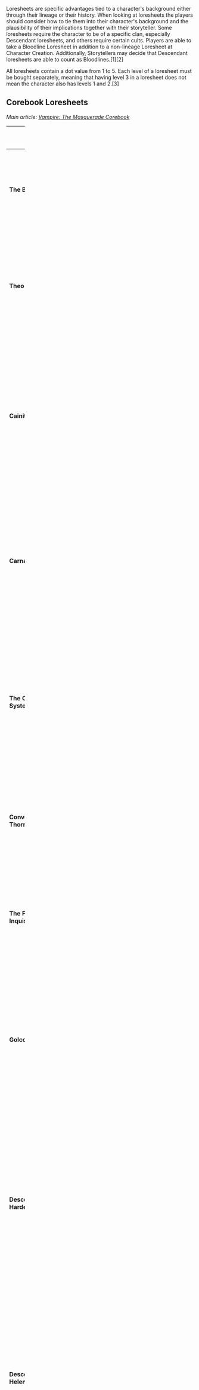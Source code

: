 <section begin=summary/>

Loresheets are specific advantages tied to a character's background
either through their lineage or their history. When looking at
loresheets the players should consider how to tie them into their
character's background and the plausibility of their implications
together with their storyteller. Some loresheets require the character
to be of a specific clan, especially Descendant loresheets, and others
require certain cults. Players are able to take a Bloodline Loresheet in
addition to a non-lineage Loresheet at Character Creation. Additionally,
Storytellers may decide that Descendant loresheets are able to count as
Bloodlines.[1][2]

<section end=summary/>

All loresheets contain a dot value from 1 to 5. Each level of a
loresheet must be bought separately, meaning that having level 3 in a
loresheet does not mean the character also has levels 1 and 2.[3]

## Corebook Loresheets

  
*Main article:
<a href="Vampire:_The_Masquerade_Corebook" class="wikilink"
title="Vampire: The Masquerade Corebook">Vampire: The Masquerade
Corebook</a>*

<table style="width:10%;">
<colgroup>
<col style="width: 2%" />
<col style="width: 2%" />
<col style="width: 4%" />
<col style="width: 2%" />
</colgroup>
<thead>
<tr>
<th width="20%"><p>Name</p></th>
<th width="20%"><p>Restrictions</p></th>
<th class="unsortable" width="40%"><p>Description</p></th>
<th class="unsortable" width="20%"><p>Source</p></th>
</tr>
</thead>
<tbody>
<tr>
<td><p><strong>The Bahari</strong></p></td>
<td><p>N/A</p></td>
<td><p>Connected to the cult of the <a href="Bahari" class="wikilink"
title="Bahari">Bahari</a>. Different levels grant bonuses based on their
beliefs and ideology when embracing it.</p></td>
<td><ul>
<li>Page 382</li>
</ul></td>
</tr>
<tr>
<td><p><strong>Theo Bell</strong></p></td>
<td><p>N/A</p></td>
<td><p>Connected to the <a href="Anarch" class="wikilink"
title="Anarchs">Anarchs</a> and <a href="Brujah#Notable_characters"
class="wikilink" title="Theo Bell">Theo Bell</a>. Different levels grant
bonuses related to commanding a group, gaining information on Anarch
defectors, or contacting Theo himself.</p></td>
<td><ul>
<li></li>
<li>Page 383</li>
</ul></td>
</tr>
<tr>
<td><p><strong>Cainite Heresy</strong></p></td>
<td><p>N/A</p></td>
<td><p>Connected to the <a href="Church_of_Caine" class="wikilink"
title="Church of Caine">Church of Caine</a>. Different levels grant
bonuses related to finding other Church of Caine, representing the
character's role within the city's diaconate, sensing True Faith,
inducing the Red Pentecost, or the possession of a rare
testimony.</p></td>
<td><ul>
<li>Page 384</li>
</ul></td>
</tr>
<tr>
<td><p><strong>Carna</strong></p></td>
<td><p>N/A</p></td>
<td><p>Connected to the <a href="Tremere#Houses" class="wikilink"
title="House of Carna">House of Carna</a> and Carna herself. Different
levels grant bonuses related to other members of the House,
strengthening pools against Blood Bonds, aids in Rituals, creating a
Blood Bond, or owning a copy of a rare book.</p></td>
<td><ul>
<li>Page 385</li>
</ul></td>
</tr>
<tr>
<td><p><strong>The Circulatory System</strong></p></td>
<td><p>N/A</p></td>
<td><p>Connected to the <a href="Circulatory_System" class="wikilink"
title="Circulatory System">Circulatory System</a> and their mortal
trafficking. Different levels grant vessels to feed from, it aids in
learning alchemy, securing safe travel for kindred, or learning the
resonance properties of blood.</p></td>
<td><ul>
<li>Page 386</li>
</ul></td>
</tr>
<tr>
<td><p><strong>Convention of Thorns</strong></p></td>
<td><p>N/A</p></td>
<td><p>Connected to the <a href="Anarch#Convention_of_Thorns"
class="wikilink" title="Convention of Thorn">Convention of Thorn</a>.
Different levels grant the character information surrounding the events
which they can use for their gains.</p></td>
<td><ul>
<li>Page 387</li>
</ul></td>
</tr>
<tr>
<td><p><strong>The First Inquisition</strong></p></td>
<td><p>N/A</p></td>
<td><p>Connected to the Inquisition and its history. Different levels
grant knowledge about the original hunters and in turn about the <a
href="Second_Inquisition" class="wikilink"
title="Second Inquisition">Second Inquisition</a>.</p></td>
<td><ul>
<li>Page 388</li>
</ul></td>
</tr>
<tr>
<td><p><strong>Golconda</strong></p></td>
<td><p>N/A</p></td>
<td><p>Connected to the Golconda and its enlightenment. Different levels
grant knowledge of it, copies of its information to learn it, the
ability to utilize some of the beliefs from <a
href="Salubri#Notable_characters" class="wikilink"
title="Saulot">Saulot</a> to stave off hunger, or the ability to walk in
the sunlight without harm.</p></td>
<td><ul>
<li>Page 389</li>
</ul></td>
</tr>
<tr>
<td><p><strong>Descendant of Hardestadt</strong></p></td>
<td data-sort-value="7"><p><a href="Ventrue" class="wikilink"
title="Ventrue">Ventrue</a> only</p></td>
<td><p>Connected to the <a href="Ventrue#Notable_characters"
class="wikilink" title="Hardestadt">Hardestadt</a> and his descendants.
Different levels grant the ability to speak over any noise, strengthen
the pools when sending others into danger, grant status due to lineage,
contact one of the Camarilla's founders, or take on the name of
Hardestadt and be his successor.</p></td>
<td><ul>
<li>Page 390</li>
</ul></td>
</tr>
<tr>
<td><p><strong>Descendant of Helena</strong></p></td>
<td data-sort-value="5"><p><a href="Toreador" class="wikilink"
title="Toreador">Toreador</a> only</p></td>
<td><p>Connected to <a href="Toreador#Notable_characters"
class="wikilink" title="Helena">Helena</a> and her descendants.
Different levels grant the ability to alter the character's status by
uttering her name, decrease the experience cost of specific talents, aid
pools when making rolls to avoid blame, or open a Succubus Club in the
character's domain.</p></td>
<td><ul>
<li>Page 391</li>
</ul></td>
</tr>
<tr>
<td><p><strong>Sect War Veteran</strong></p></td>
<td><p>N/A</p></td>
<td><p>Connected to the war between the <a href="Camarilla"
class="wikilink" title="Camarilla">Camarilla</a> and the <a
href="Sabbat" class="wikilink" title="Sabbat">Sabbat</a>. Different
levels grant the ability to gain information about the wars in the
character's domain, gain status for the character's bravery during the
war, claim trophy kills, aid in setting up ambushes or attacks, or know
how to ignite sect wars.</p></td>
<td><ul>
<li>Page 392</li>
</ul></td>
</tr>
<tr>
<td><p><strong>The Trinity</strong></p></td>
<td><p>N/A</p></td>
<td><p>Connected to the Golden Age of <a href="Constantinople"
class="wikilink" title="Constantinople">Constantinople</a> and the
vampire utopia it once was. Different levels grant the knowledge of
Constantinople's past, calming a violent court, inspiring others,
allowing the character to find and contact Dracon, or rebuilding the
Trinity with two others.</p></td>
<td><ul>
<li>Page 393</li>
</ul></td>
</tr>
<tr>
<td><p><strong>Jeanette/Therese Voerman</strong></p></td>
<td><p>N/A</p></td>
<td><p>Connected to the <a href="Malkavian#Notable_characters"
class="wikilink" title="Voerman Sisters">Voerman Sisters</a>. Different
levels grant the character varying levels of connections with the
sisters up to ownership of an Asylum club within the character's
domain.</p></td>
<td><ul>
<li>Page 394</li>
</ul></td>
</tr>
<tr>
<td><p><strong>The Week of Nightmares</strong></p></td>
<td><p>N/A</p></td>
<td><p>Connected to the Week of Nightmares. Different levels grant the
character varying levels of knowledge about the event that spanned
across years, giving contact to the surviving Ravnos, granting status as
a survivor, owning the Red Star or a vial of blood from the Ravnos
Antediluvian.</p></td>
<td><ul>
<li>Page 395</li>
</ul></td>
</tr>
<tr>
<td><p><strong>Rudi</strong></p></td>
<td><p>N/A</p></td>
<td><p>Connected to <a href="Gangrel#Notable_characters"
class="wikilink" title="Rudi">Rudi</a>. Different levels grant the
character varying abilities when working against oppressive powers to
organize groups towards a specific goal.</p></td>
<td><ul>
<li>Page 396</li>
</ul></td>
</tr>
<tr>
<td><p><strong>Descendant of Tyler</strong></p></td>
<td data-sort-value="1"><p><a href="Brujah" class="wikilink"
title="Brujah">Brujah</a> only</p></td>
<td><p>Connected to <a href="Brujah#Notable_characters" class="wikilink"
title="Tyler">Tyler</a>. Different levels grant the character varying
abilities to channel the ambition of Tyler in their blood when
persuading others, the skill to redirect a frenzy into a compulsion,
having contact with the Furores, or the back-history of taking down a
sect figurehead.</p></td>
<td><ul>
<li>Page 397 or <a href="Vampire:_The_Masquerade_Anarch"
class="wikilink" title="Anarch">Anarch</a>, page 195</li>
</ul></td>
</tr>
<tr>
<td><p><strong>Descendant of Zelios</strong></p></td>
<td data-sort-value="4"><p><a href="Nosferatu" class="wikilink"
title="Nosferatu">Nosferatu</a> only</p></td>
<td><p>Connected to <a href="Nosferatu#Notable_characters"
class="wikilink" title="Zelios">Zelios</a>. Different levels grant the
character varying abilities to secure their havens, demolish buildings,
construct a labyrinth, or discover ley lines.</p></td>
<td><ul>
<li>Page 398</li>
</ul></td>
</tr>
<tr>
<td><p><strong>Descendant of Vasantasena</strong></p></td>
<td data-sort-value="3"><p><a href="Malkavian" class="wikilink"
title="Malkavian">Malkavian</a> only</p></td>
<td><p>Connected to <a href="Malkavian#Notable_characters"
class="wikilink" title="Vasantasena">Vasantasena</a>. Different levels
grant the character the ability to survive through dangerous or chaotic
situations, recognize bonds, destroy bonds or help deprogram another
vampire.</p></td>
<td><ul>
<li>Page 399</li>
</ul></td>
</tr>
<tr>
<td><p><strong>High Clan</strong></p></td>
<td data-sort-value="8"><p>Must be a member of the High Clans. <a
href="Lasombra" class="wikilink" title="Lasombra">Lasombra</a>, <a
href="Toreador" class="wikilink" title="Toreador">Toreador</a>, <a
href="Tzimisce" class="wikilink" title="Tzimisce">Tzimisce</a>, and <a
href="Ventrue" class="wikilink" title="Ventrue">Ventrue</a> are
historically high. <a href="Brujah" class="wikilink"
title="Brujah">Brujah</a> and some <a href="Hecata" class="wikilink"
title="Hecata">Hecata</a> are also considered high. Occasionally <a
href="Banu_Haqim" class="wikilink" title="Banu Haqim">Banu Haqim</a>, <a
href="The_Ministry" class="wikilink" title="The Ministry">The
Ministry</a>, and very rarely <a href="Tremere" class="wikilink"
title="Tremere">Tremere</a> are also high depending on the
Domain.</p></td>
<td><p>Connected to the clans regarded as high in the hierarchy.
Different levels grant the character the ability to command others, gain
an advantage over both Low and High Clan Kindred, or ignore the burden
of the clan bane.</p></td>
<td><ul>
<li>Page 400</li>
</ul></td>
</tr>
<tr>
<td><p><strong>Low Clan</strong></p></td>
<td data-sort-value="9"><p>Must be a member of the Low Clans which is
defined by their geographical region. <a href="Gangrel" class="wikilink"
title="Gangrel">Gangrel</a>, <a href="Malkavian" class="wikilink"
title="Malkavian">Malkavian</a>, and <a href="Nosferatu"
class="wikilink" title="Nosferatu">Nosferatu</a> are almost always low.
Occasionally <a href="Brujah" class="wikilink" title="Brujah">Brujah</a>
and <a href="Tremere" class="wikilink" title="Tremere">Tremere</a> are
also low depending on the Domain.</p></td>
<td><p>Connected to the clans regarded as low in the hierarchy.
Different levels grant the character the ability to shrug off
provocations, use their bane to their advantage, work with other Low
Clans, learn another Low Clan's Discipline, or bring down a High Clan
Kindred in a coup.</p></td>
<td><ul>
<li>Page 401</li>
</ul></td>
</tr>
<tr>
<td><p><strong>Ambrus Maropis</strong></p></td>
<td><p>N/A</p></td>
<td><p>Connected to <a href="Nosferatu#Notable_characters"
class="wikilink" title="Ambrus Maropis">Ambrus Maropis</a>. Different
levels grant the character information regarding security, a connection
directly to Ambrus, gain additional dice to related tests, or
well-protected fake identities.</p></td>
<td><ul>
<li>Page 402</li>
</ul></td>
</tr>
<tr>
<td><p><strong>Carmelita Neillson</strong></p></td>
<td><p>N/A</p></td>
<td><p>Connected to <a href="Toreador#Notable_characters"
class="wikilink" title="Carmelita Neillson">Carmelita Neillson</a>.
Different levels grant the character varying abilities of storytelling,
meditating on an object for benefits, the allowance to run one of her
libraries, secrets from her interviews, or the privilege to guard one of
the character's ancestors.</p></td>
<td><ul>
<li>Page 403</li>
</ul></td>
</tr>
<tr>
<td><p><strong>Fiorenza Savona</strong></p></td>
<td><p>N/A</p></td>
<td><p>Connected to <a href="Ventrue#Notable_characters"
class="wikilink" title="Fiorenza Savona">Fiorenza Savona</a>. Different
levels grant the character varying levels of relationship with Fiorenza
and gain benefits from her, be it a ghoul or other benefits.</p></td>
<td><ul>
<li>Page 404</li>
</ul></td>
</tr>
<tr>
<td><p><strong>Descendant of Karl Schrekt</strong></p></td>
<td data-sort-value="6"><p><a href="Tremere" class="wikilink"
title="Tremere">Tremere</a> only</p></td>
<td><p>Connected to <a href="Tremere#Notable_characters"
class="wikilink" title="Karl Schrekt">Karl Schrekt</a>. Different levels
grant the character information regarding House Tremere, bonuses for
working towards Schrekt's goals, reduce the effort needed for a ritual,
find aid in an unlikely ally, or gain information on those same
allies.</p></td>
<td><ul>
<li>Page 405</li>
</ul></td>
</tr>
<tr>
<td><p><strong>Descendant of Xaviar</strong></p></td>
<td data-sort-value="2"><p><a href="Gangrel" class="wikilink"
title="Gangrel">Gangrel</a> only</p></td>
<td><p>Connected to <a href="Gangrel#Notable_characters"
class="wikilink" title="Xaviar">Xaviar</a>. Different levels grant the
character respect from other Gangrel, detect other vampires in the
ground, gain benefits with the Camarilla, turn into a man-sized bat, or
have experience with the Antediluvian.</p></td>
<td><ul>
<li>Page 406 or <a href="Vampire:_The_Masquerade_Anarch"
class="wikilink" title="Anarch">Anarch</a>, page 194</li>
</ul></td>
</tr>
</tbody>
</table>

## Anarch Loresheets

  
*Main article: <a href="Vampire:_The_Masquerade_Anarch" class="wikilink"
title="Vampire: The Masquerade Anarch">Vampire: The Masquerade
Anarch</a>*

<table style="width:10%;">
<colgroup>
<col style="width: 2%" />
<col style="width: 2%" />
<col style="width: 4%" />
<col style="width: 2%" />
</colgroup>
<thead>
<tr>
<th width="20%"><p>Name</p></th>
<th width="20%"><p>Restrictions</p></th>
<th class="unsortable" width="40%"><p>Description</p></th>
<th class="unsortable" width="20%"><p>Source</p></th>
</tr>
</thead>
<tbody>
<tr>
<td><p><strong>Salvador Garcia</strong></p></td>
<td><p>N/A</p></td>
<td><p>Connected to <a href="Salvador_Garcia" class="wikilink"
title="Salvador Garcia">Salvador Garcia</a>. Different levels grant the
character bonuses when using <a href="Anarch" class="wikilink"
title="Anarch">Anarch</a> principles, gain a Mawla to aid them, turn
information gathering against them difficult, become known across Anarch
territories, or have the skill to rile up the local Anarchs.</p></td>
<td><ul>
<li>Page 190</li>
</ul></td>
</tr>
<tr>
<td><p><strong>Agata Starek</strong></p></td>
<td><p>N/A</p></td>
<td><p>Connected to Agata Starek. Different levels grant the character
bonuses when threatening someone of greater means than themselves,
exposing the weakness of enemies, being given hard-to-obtain blood,
turning an enemy's minion to the character's side, or suffering less
loss from <a href="Diablerie" class="wikilink"
title="Diablerie">Diablerie</a>.</p></td>
<td><ul>
<li>Page 191</li>
</ul></td>
</tr>
<tr>
<td><p><strong>Hesha Ruhadze</strong></p></td>
<td data-sort-value="3"><p>(••••) and (•••••) are <a href="The_Ministry"
class="wikilink" title="Ministry">Ministry</a> characters only.</p></td>
<td><p>Connected to <a href="The_Ministry#Notable_characters"
class="wikilink" title="Hesha Ruhadze">Hesha Ruhadze</a>. Different
levels grant the character ownership of one of Hesha's treatises,
knowledge about what Hesha is seeking or ownership of it already, the
rare privilege of membership to one of the Ministry's museums, having
been taught by Hesha himself, or hearing the voice of Sutekh for
guidance and aid.</p></td>
<td><ul>
<li>Page 192</li>
</ul></td>
</tr>
<tr>
<td><p><strong>The Church of Set</strong></p></td>
<td data-sort-value="4"><p><a href="Church_of_Set" class="wikilink"
title="Church of Set">Church of Set</a> members</p></td>
<td><p>Connected to the <a href="Church_of_Set" class="wikilink"
title="Church of Set">Church of Set</a>. Different levels grant the
character a congregation of mortals to feed from, bonuses to tell when
someone is lying, bonuses against other clans <a href="Dominate"
class="wikilink" title="Dominate">Dominate</a> or <a href="Presence"
class="wikilink" title="Presence">Presence</a> attempts, help others
indulge in corruption to only come out clean, or ownership of Set's
skeleton, sarcophagus or burial robes.</p></td>
<td><ul>
<li>Page 193</li>
</ul></td>
</tr>
<tr>
<td><p><strong>Descendant of Xaviar</strong></p></td>
<td data-sort-value="2"><p><a href="Gangrel" class="wikilink"
title="Gangrel">Gangrel</a> only</p></td>
<td><p>Connected to <a href="Gangrel#Notable_characters"
class="wikilink" title="Xaviar">Xaviar</a>. Different levels grant the
character respect from other Gangrel, detect other vampires in the
ground, gain benefits with the Camarilla, turn into a man-sized bat, or
have experience with the Antediluvian.</p></td>
<td><ul>
<li>Page 194 or <a href="Vampire:_The_Masquerade_Corebook"
class="wikilink" title="Corebook">Corebook</a>, page 406</li>
</ul></td>
</tr>
<tr>
<td><p><strong>Descendant of Tyler</strong></p></td>
<td data-sort-value="1"><p><a href="Brujah" class="wikilink"
title="Brujah">Brujah</a> only</p></td>
<td><p>Connected to <a href="Brujah#Notable_characters" class="wikilink"
title="Tyler">Tyler</a>. Different levels grant the character varying
abilities to channel the ambition of Tyler in their blood when
persuading others, the skill to redirect a frenzy into a compulsion,
having contact with the Furores, or the back-history of taking down a
sect figurehead.</p></td>
<td><ul>
<li>Page 195 or <a href="Vampire:_The_Masquerade_Corebook"
class="wikilink" title="Corebook">Corebook</a>, page 397</li>
</ul></td>
</tr>
<tr>
<td><p><strong>Ruins of Carthage</strong></p></td>
<td><p>N/A</p></td>
<td><p>Connected to <a href="Carthage" class="wikilink"
title="Carthage">Carthage</a>. Different levels grant the character
knowledge of what happened to Carthage, Carthaginian ancestry to boast
about, forming a link to them for bonuses in combat, control over the
Beast, bonuses over servants, or breach the <a href="Masquerade"
class="wikilink" title="Masquerade">Masquerade</a> and get away with
it.</p></td>
<td><ul>
<li>Page 196</li>
</ul></td>
</tr>
<tr>
<td><p><strong>Blood Plagued</strong></p></td>
<td><p>N/A</p></td>
<td><p>Connected to the Blood plague, which unlike the majority of
diseases does affect other vampires. Different levels grant the
character the ability to detect the Blood plague, understand how to
track down active victims, locate infected bodies in the ground in
torpor, create a cure for this illness, or carry the Blood plague
themselves to infect or aid others as they see fit.</p></td>
<td><ul>
<li>Page 197</li>
</ul></td>
</tr>
<tr>
<td><p><strong>Anarch Revolt</strong></p></td>
<td><p>N/A</p></td>
<td><p>Connected to the Anarch Revolts and other related events such as
the fall of tyrannical Princes and the rise of new Barons. Different
levels grant the character ancestral ties to one of the sides during
these uprisings or gain bonuses or merits in regards to other Anarchs or
the Anarch cause.</p></td>
<td><ul>
<li>Page 198</li>
</ul></td>
</tr>
</tbody>
</table>

## Camarilla Loresheets

  
*Main article:
<a href="Vampire:_The_Masquerade_Camarilla" class="wikilink"
title="Vampire: The Masquerade Camarilla">Vampire: The Masquerade
Camarilla</a>*

<table style="width:10%;">
<colgroup>
<col style="width: 2%" />
<col style="width: 2%" />
<col style="width: 4%" />
<col style="width: 2%" />
</colgroup>
<thead>
<tr>
<th width="20%"><p>Name</p></th>
<th width="20%"><p>Restrictions</p></th>
<th class="unsortable" width="40%"><p>Description</p></th>
<th class="unsortable" width="20%"><p>Source</p></th>
</tr>
</thead>
<tbody>
<tr>
<td><p><strong>Carmelita Neillson</strong></p></td>
<td><p>N/A</p></td>
<td><p>Connected to <a href="Toreador#Notable_characters"
class="wikilink" title="Carmelita Neillson">Carmelita Neillson</a>.
Different levels grant the character varying abilities of storytelling,
meditating on an object for benefits, the allowance to run one of her
libraries, secrets from her interviews, or the privilege to guard one of
the character's ancestors.</p></td>
<td><ul>
<li>Page 184 or <a href="Vampire:_The_Masquerade_Corebook"
class="wikilink" title="Corebook">Corebook</a>, page 403</li>
</ul></td>
</tr>
<tr>
<td><p><strong>Fatima Al-Faqadi</strong></p></td>
<td><p>N/A</p></td>
<td><p>Connected to <a href="Banu_Haqim#Notable_characters"
class="wikilink" title="Fatima al-Faqadi">Fatima al-Faqadi</a>.
Different levels grant the character access to a weapons locker,
connection to the Extended Web, survive a hit by Fatima, the ability to
execute a kindred without retaliation from the Camarilla, or a
relationship with Fatima in such she'll eliminate an enemy for the
character.</p></td>
<td><ul>
<li>Page 185</li>
</ul></td>
</tr>
<tr>
<td><p><strong>Fiorenza Savona</strong></p></td>
<td><p>N/A</p></td>
<td><p>Connected to <a href="Ventrue#Notable_characters"
class="wikilink" title="Fiorenza Savona">Fiorenza Savona</a>. Different
levels grant the character varying levels of relationship with Fiorenza
and gain benefits from her, be it a ghoul or other benefits.</p></td>
<td><ul>
<li>Page 186 or <a href="Vampire:_The_Masquerade_Corebook"
class="wikilink" title="Corebook">Corebook</a>, page 404</li>
</ul></td>
</tr>
<tr>
<td><p><strong>Pure Ventrue Lineage</strong></p></td>
<td data-sort-value="1"><p><a href="Ventrue" class="wikilink"
title="Ventrue">Ventrue</a> only</p></td>
<td><p>Connected to the lineage of the Ventrue and the importance they
find in their history. Different levels grant the character different
lineages, either as a nobility or Prince or clear to Methusulah's as
well as later levels giving the option to select between three different
lines.</p></td>
<td><ul>
<li>Page 187</li>
</ul></td>
</tr>
<tr>
<td><p><strong>The Cult of Mithras</strong></p></td>
<td><p>N/A</p></td>
<td><p>Connected to the cult of <a href="Mithraic_Mysteries"
class="wikilink" title="Mithras">Mithras</a>. Different levels grant the
character varying levels of relationship and knowledge of the cult and
its functions with bonuses related.</p></td>
<td><ul>
<li>Page 188</li>
</ul></td>
</tr>
<tr>
<td><p><strong>The Pyramid</strong></p></td>
<td><p><a href="Tremere" class="wikilink" title="Tremere">Tremere</a>
only</p></td>
<td><p>Connected to the <a href="Tremere" class="wikilink"
title="Tremere">Tremere</a>'s Pyramid and its inner workings. Different
levels grant the character varying levels of relationships and ranks as
they progress through the rebuild of a chantry in this loresheet and
garner them bonuses.</p></td>
<td><ul>
<li>Page 189</li>
</ul></td>
</tr>
<tr>
<td><p><strong>Victoria Ash</strong></p></td>
<td><p>N/A</p></td>
<td><p>Connected to <a href="Victoria_Ash" class="wikilink"
title="Victoria Ash">Victoria Ash</a>. Different levels grant the
character varying levels of relationship with Victoria, being a guest at
the wedding, learning her abilities to read people, easing the
transportation between two domains, or being protected by Victoria
herself.</p></td>
<td><ul>
<li>Page 190</li>
</ul></td>
</tr>
</tbody>
</table>

## Chicago by Night Loresheets

  
*Main article:
<a href="Vampire:_The_Masquerade_Chicago_by_Night" class="wikilink"
title="Vampire: The Masquerade Chicago by Night">Vampire: The Masquerade
Chicago by Night</a>*

<table style="width:10%;">
<colgroup>
<col style="width: 2%" />
<col style="width: 2%" />
<col style="width: 4%" />
<col style="width: 2%" />
</colgroup>
<thead>
<tr>
<th width="20%"><p>Name</p></th>
<th width="20%"><p>Restrictions</p></th>
<th class="unsortable" width="40%"><p>Description</p></th>
<th class="unsortable" width="20%"><p>Source</p></th>
</tr>
</thead>
<tbody>
<tr>
<td><p><strong>Annabelle</strong></p></td>
<td><p>N/A</p></td>
<td><p>Connected to <a href="Toreador#Notable_characters"
class="wikilink" title="Annabelle">Annabelle</a>. Different levels grant
the character varying levels of relationship with Annabelle with her
ability to pull strings for specific requests or aid them in other
ways.</p></td>
<td><ul>
<li>Page 262</li>
</ul></td>
</tr>
<tr>
<td><p><strong>Ballard Industries</strong></p></td>
<td><p>N/A</p></td>
<td><p>Connected to Ballard Industries which is one of the pillars of
Chicago's economy. Different levels grant the character membership and
access to the share of wealth, connections to Ballard's name and fake
names, influence with the police, claim debt over another, or their own
company.</p></td>
<td><ul>
<li>Page 263</li>
</ul></td>
</tr>
<tr>
<td><p><strong>Blacksite 24</strong></p></td>
<td><p>N/A</p></td>
<td><p>Connected to Blacksite 24, military and medical installation
currently controlled by <a href="Second_Inquisition" class="wikilink"
title="FIRSTLIGHT">FIRSTLIGHT</a>. Different levels grant the character
knowledge of this site's existence, through knowing others who have been
taken or being taken themselves, or granting information about the
hunters.</p></td>
<td><ul>
<li>Pages 264-265</li>
</ul></td>
</tr>
<tr>
<td><p><strong>The Blue Velvet</strong></p></td>
<td><p>N/A</p></td>
<td><p>Connected to Blue Velvet, a hotspot for kindred nightlife.
Different levels grant the character connections to the nightclub,
through being there since the beginning, knowing who visits the club,
being a regular musician there, or different levels of influence in the
club.</p></td>
<td><ul>
<li>Page 266</li>
</ul></td>
</tr>
<tr>
<td><p><strong>The Book of Nod</strong></p></td>
<td><p>N/A</p></td>
<td><p>Connected to the Book of Nod, which contains oral histories, text
fragments, and other forms of media detailing the history of Caine and
his childer. Different levels grant the character knowledge about the
contents of the Book of Nod up to possession of pieces of the
book.</p></td>
<td><ul>
<li>Page 267</li>
</ul></td>
</tr>
<tr>
<td><p><strong>Capone Gang</strong></p></td>
<td><p>N/A</p></td>
<td><p>Connected to the Capone Gang. Different levels grant the
character varying levels of aid from the gang, be it making someone
disappear, or aiding in a heist to becoming a fully-fledged member of
the gang and even the prodigal child of the leader, Eddie Wu.</p></td>
<td><ul>
<li>Pages 268-269</li>
</ul></td>
</tr>
<tr>
<td><p><strong>The Cobweb</strong></p></td>
<td data-sort-value="2"><p><a href="Malkavian" class="wikilink"
title="Malkavian">Malkavian</a> only</p></td>
<td><p>Connected to the Cobweb, a mystical force that connects all
Malkavians. Different levels grant the character varying abilities to
tap into this mystical source, such as the ability to hear the shattered
words, tapping into other's senses, or using the Cobweb to guide
them.</p></td>
<td><ul>
<li>Page 270</li>
</ul></td>
</tr>
<tr>
<td><p><strong>Cultivar</strong></p></td>
<td data-sort-value="6"><p><a href="Cultivar" class="wikilink"
title="Cultivar">Cultivar</a> member</p></td>
<td><p>Connected to the Cultivars, who are similar to the <a
href="Bahari" class="wikilink" title="Bahari">Bahari</a>. Different
levels grant the character varying progression through the cult with
related perks from their joining with the dark mother.</p></td>
<td><ul>
<li>Page 271</li>
</ul></td>
</tr>
<tr>
<td><p><strong>Cult of Shalim</strong></p></td>
<td data-sort-value="5"><p><a href="Cult_of_Shalim" class="wikilink"
title="Cult of Shalim">Cult of Shalim</a> member</p></td>
<td><p>Connected to the Shalimites. Different levels grant the character
varying progression through the cult with related perks as they explore
further into the group.</p></td>
<td><ul>
<li>Page 272</li>
</ul></td>
</tr>
<tr>
<td><p><strong>Descendant of Lodin</strong></p></td>
<td data-sort-value="4"><p><a href="Ventrue" class="wikilink"
title="Ventrue">Ventrue</a> only</p></td>
<td><p>Connected to <a href="Ventrue#Notable_characters"
class="wikilink" title="Lodin">Lodin</a>. Different levels grant the
character varying connections in lineage to Lodin and the benefits from
such a title.</p></td>
<td><ul>
<li>Page 273</li>
</ul></td>
</tr>
<tr>
<td><p><strong>Descendant of Montano</strong></p></td>
<td data-sort-value="1"><p><a href="Lasombra" class="wikilink"
title="Lasombra">Lasombra</a> only</p></td>
<td><p>Connected to <a href="Lasombra#Notable_characters"
class="wikilink" title="Montano">Montano</a>. Different levels grant the
character varying levels of relationship with Montano to learn from him
or status within the Lasombra as a whole regardless of sect.</p></td>
<td><ul>
<li>Page 274</li>
</ul></td>
</tr>
<tr>
<td><p><strong>Fires and Floods and the Devil's Night</strong></p></td>
<td><p>N/A</p></td>
<td><p>Connected to disasters that occurred within Chicago such as the
Great Fire of 1871 or the Chicago Flood in 1992. Different levels grant
the character knowledge about the disasters that happened within the
city, locations lost to time, survival of these events, a history of
offering aid after the disasters struck, or being an orchestrator of one
of these events.</p></td>
<td><ul>
<li>Page 275</li>
</ul></td>
</tr>
<tr>
<td><p><strong>Firstlight</strong></p></td>
<td><p>N/A</p></td>
<td><p>Connected to <a href="Second_Inquisition" class="wikilink"
title="FIRSTLIGHT">FIRSTLIGHT</a>. Different levels grant the character
varying skills in evasion of hunters, information about them, the
ability to erase the character's records from the group, or a connection
on the inside.</p></td>
<td><ul>
<li>Page 276</li>
</ul></td>
</tr>
<tr>
<td><p><strong>Kevin Jackson</strong></p></td>
<td><p>N/A</p></td>
<td><p>Connected to <a href="Ventrue#Notable_characters"
class="wikilink" title="Kevin Jackson">Kevin Jackson</a>. Different
levels grant the character connections to the Prince, either as a new
arrival as part of his service, as a student from one of his schools, or
up to being the right-hand man.</p></td>
<td><ul>
<li>Page 277</li>
</ul></td>
</tr>
<tr>
<td><p><strong>Kindred Iconography</strong></p></td>
<td><p>N/A</p></td>
<td><p>Connected to iconography used by Kindred to communicate secretly.
Different levels grant the character knowledge of these symbols to help
decipher them, know how to utilize clothing in kindred social circles,
or even have enough skill to be able to dress Princes and
Primogens.</p></td>
<td><ul>
<li>Page 278</li>
</ul></td>
</tr>
<tr>
<td><p><strong>The Labyrinth</strong></p></td>
<td><p>N/A</p></td>
<td><p>Connected to a series of abandoned tunnels beneath Chicago.
Different levels grant the character the ability to traverse through the
tunnels safely, understand the culture that's been built beneath the
city, and participate even, connect with a <a href="Tremere"
class="wikilink" title="Tremere">Tremere</a> named Lydia who lives there
or hide out safely and without being caught.</p></td>
<td><ul>
<li>Page 279</li>
</ul></td>
</tr>
<tr>
<td><p><strong>Lupine Expert</strong></p></td>
<td><p>N/A</p></td>
<td><p>Connected to a background where the character has encountered the
Lupines and lived to tell the tale. Different levels grant the character
different skills needed to track these creatures down and destroy them,
the history of having taken one down, or even the level of expertise
needed to effectively help maintain a peaceful balance between Kindred
and Lupines.</p></td>
<td><ul>
<li>Page 280</li>
</ul></td>
</tr>
<tr>
<td><p><strong>Nathaniel Bordruff</strong></p></td>
<td><p>N/A</p></td>
<td><p>Connected to <a href="Nosferatu#Notable_characters"
class="wikilink" title="Nathaniel Bordruff">Nathaniel Bordruff</a>.
Different levels of this loresheet grants you access to Nathaniel’s
expansive influence in the city. Though the more the character benefits
from his association the more they learn of the Nosferatu’s mad grand
plan.</p></td>
<td><ul>
<li>Page 281</li>
</ul></td>
</tr>
<tr>
<td><p><strong>The Painted Lady</strong></p></td>
<td><p>N/A</p></td>
<td><p>Connected to the Painted Lady; offering tattoos, piercings, and
BDSM experiences.  Different levels of the loresheets allows the
character to have differing levels of access to services. The higher the
ranking the more of a dedicated member the character is as well as
boosts to the characters social standing and body modification.</p></td>
<td><ul>
<li>Page 282</li>
</ul></td>
</tr>
<tr>
<td><p><strong>Revenant Family: Ducheski</strong></p></td>
<td data-sort-value="3"><p><a href="Tremere" class="wikilink"
title="Tremere">Tremere</a> only</p></td>
<td><p>This lore sheet allows a Tremere character to access a rare <a
href="Revenant#Revenant_ghouls" class="wikilink"
title="revenant">revenant</a> retainer of the Ducheski family. Each
level of this lore sheet allows for more use and exploitation of their
retainer. The Duscheki are keen assistants in the ways of academics and
the occult able to help kindred in either area or impress their master
with their creation.</p></td>
<td><ul>
<li>Page 283</li>
</ul></td>
</tr>
<tr>
<td><p><strong>The Society of St. Leopold</strong></p></td>
<td><p>N/A</p></td>
<td><p>This loresheet gives the character knowledge of how the <a
href="Second_Inquisition" class="wikilink"
title="Society of St. Leopold">Society of St. Leopold</a> be that
current knowledge or past organizational knowledge. This may even be for
former religious associations. Each increased level gives the character
more knowledge of the diocese and the double edged sword of having
deeper connection to a pious old life.</p></td>
<td><ul>
<li>Pages 284-285</li>
</ul></td>
</tr>
<tr>
<td><p><strong>Talley</strong></p></td>
<td><p>N/A</p></td>
<td><p>This connects the character with <a
href="Lasombra#Notable_characters" class="wikilink"
title="Talley">Talley</a>. The different levels confer different
benefits with lower levels merely having the player emulate cunning
tactics the Shadow has used to survive for centuries. Higher levels the
loresheet allows more direct interaction with Talley himself and access
to his skills in combat and politics.</p></td>
<td><ul>
<li>Page 286</li>
</ul></td>
</tr>
<tr>
<td><p><strong>Wauneka</strong></p></td>
<td><p>N/A</p></td>
<td><p>This loresheet connects to <a href="Nosferatu#Notable_characters"
class="wikilink" title="Wauneka">Wauneka</a>, an information broker and
protector of the downtrodden and vulnerable. The character develops more
connections with the outcasts and invisibles of the city allowing the
character to use Wauneka’s network. The more the character gains trust
of Wauneka and his street family the more secrets the character has an
opportunity to learn.</p></td>
<td><ul>
<li>Page 287</li>
</ul></td>
</tr>
</tbody>
</table>

## Chicago Folios Loresheets

  
*Main article:
<a href="Vampire:_The_Masquerade_Chicago_Folios" class="wikilink"
title="Vampire: The Masquerade Chicago Folios">Vampire: The Masquerade
Chicago Folios</a>*

<table style="width:10%;">
<colgroup>
<col style="width: 2%" />
<col style="width: 2%" />
<col style="width: 4%" />
<col style="width: 2%" />
</colgroup>
<thead>
<tr>
<th width="20%"><p>Name</p></th>
<th width="20%"><p>Restrictions</p></th>
<th class="unsortable" width="40%"><p>Description</p></th>
<th class="unsortable" width="20%"><p>Source</p></th>
</tr>
</thead>
<tbody>
<tr>
<td><p><strong>Archons</strong></p></td>
<td><p>N/A</p></td>
<td><p>This Loresheet connects the character to the <a href="Camarilla"
class="wikilink" title="Archons">Archons</a> as an agent or potential
recruit of the elite Camarilla guard. The levels of this loresheet gives
benefits to any on going investigations one would have in their nights.
Higher levels of the loresheet allows the player to have more pull in
the sect, communication with reigning <a href="Camarilla"
class="wikilink" title="justicars">justicars</a>, and even an official
appointment.</p></td>
<td><ul>
<li>Page 158</li>
</ul></td>
</tr>
<tr>
<td><p><strong>The Convention of Chicago</strong></p></td>
<td><p>N/A</p></td>
<td><p>This loresheets has the Character be an attendee to the
Convention of Chicago either as a Chicago native or a far traveled
diplomat. At this major gathering of Camarilla figures, the character
was able to gather information regardless of their sect. The levels of
the loresheet lets you be a party crasher, or proper attendee and gain
clout from actions at different levels. Higher levels yield more
benefits as the character’s role in the affair becomes more
invested.</p></td>
<td><ul>
<li>Page 159</li>
</ul></td>
</tr>
<tr>
<td><p><strong>Descendant of Menele</strong></p></td>
<td><p><a href="Brujah" class="wikilink" title="Brujah">Brujah</a>
only</p></td>
<td><p>Places <a href="Menele" class="wikilink"
title="Menele">Menele</a> as the character's ancient vampiric ancestor.
The sheet confers many of the skills and the traits the methuselah
possessed in unlife to the character. Levels of the loresheet aid the
character in their skills of knowledge seeking and connecting to the old
ways of clan Brujah.</p></td>
<td><ul>
<li>Page 160</li>
</ul></td>
</tr>
<tr>
<td><p><strong>Goblin Roads</strong></p></td>
<td><p>N/A</p></td>
<td><p>The loresheet relates to the supernatural route between Milwaukee
and Chicago known as the Goblin Road. The levels confer the ease with
traveling this route and connections to <a href="Gangrel"
class="wikilink" title="Gangrel">Gangrel</a> and their allies who know
of the route’s nature. Higher levels allow the character to interact
with the oddity of the road.</p></td>
<td><ul>
<li>Page 161</li>
</ul></td>
</tr>
<tr>
<td><p><strong>Justicar Lucinde</strong></p></td>
<td><p>N/A</p></td>
<td><p>Gives the character some form of past association with Justicar
<a href="Ventrue" class="wikilink" title="Lucinde">Lucinde</a>. Low
levels gives the character some skills in investigation like the
renowned justicar. Higher levels give the character benefits from
working under Lucinde on her various missions.</p></td>
<td><ul>
<li>Page 162</li>
</ul></td>
</tr>
<tr>
<td><p><strong>Khalid Al-Rashid</strong></p></td>
<td><p>N/A</p></td>
<td><p>Connects the player character to <a href="Nosferatu"
class="wikilink" title="Khalid Al-Rashid">Khalid Al-Rashid</a> by blood
or through mundane association. Low levels of the nosferatu sheet will
allow skills in areas of the former primogen’s expertise. The higher
levels of this loresheets begins to give the character clues in the
nosferatu extensive notes about the city and powerful beings.</p></td>
<td><ul>
<li>Page 163</li>
</ul></td>
</tr>
<tr>
<td><p><strong>Kindred Dueling</strong></p></td>
<td><p>N/A</p></td>
<td><p>This concerns the ancient practice of dueling with a kindred
twist. This loresheets provides a variety of benefits, be it better
fighting skills to go fang to fang with another kindred or the supplies
to form a character’s own secret fight club.</p></td>
<td><ul>
<li>Page 164</li>
</ul></td>
</tr>
<tr>
<td><p><strong>Malkavian Family</strong></p></td>
<td><p><a href="Malkavian" class="wikilink"
title="Malkavian">Malkavian</a> only</p></td>
<td><p>The Malkavians of Chicago have a family and communal structure
sharing resources, havens, and secrets. Lower levels benefit the Malk
with insight and merits with other members of the clan. Higher levels
however give benefits in squeaking out some privacy in such a crowded
setting.</p></td>
<td><ul>
<li>Page 165</li>
</ul></td>
</tr>
<tr>
<td><p><strong>Occult Artifacts</strong></p></td>
<td><p><a href="Banu_Haqim" class="wikilink" title="Banu Haqim">Banu
Haqim</a> or <a href="Tremere" class="wikilink"
title="Tremere">Tremere</a> only</p></td>
<td><p>This loresheets allows certain characters access to different
magic items either left behind in a chantry, discovered by chance, or
entrusted to the character. The artifacts details comes from the likes
of the Banu Haqim and Tremere. They can be items of assassination or
used to confound gifts of the blood.</p></td>
<td><ul>
<li>Page 166</li>
</ul></td>
</tr>
<tr>
<td><p><strong>The Pony Express</strong></p></td>
<td><p>N/A</p></td>
<td><p>Connects a character to the network of couriers that carry out
communication deliveries, be it letters, or packages.  The lowest level
gives the character access to send and receive information. Higher
levels allow the character to be part of the network themselves or be
special clients of the service.</p></td>
<td><ul>
<li>Page 167</li>
</ul></td>
</tr>
<tr>
<td><p><strong>Sheriff Damien</strong></p></td>
<td><p>N/A</p></td>
<td><p>Connects to the Brujah <a href="Camarilla" class="wikilink"
title="Sheriff">Sheriff</a> of Chicago and famous musician, <a
href="Brujah" class="wikilink" title="Damien">Damien</a>. The character
can be connected to Damien’s band as an admirer or be the muscles that
he sees as reliable. Higher levels of the loresheet bring the character
closer to Sheriff and offer more benefits.</p></td>
<td><ul>
<li>Page 168</li>
</ul></td>
</tr>
<tr>
<td><p><strong>The Wolf Pack</strong></p></td>
<td><p>N/A</p></td>
<td><p>Forges a connection between the character and the Camarilla’s
legendary Wolf Pack. Association with the group gives the character
better abilities at handling life on the road. Higher levels aid the
character in using their sway over the biking community for different
forms of aid.</p></td>
<td><ul>
<li>Page 169</li>
</ul></td>
</tr>
</tbody>
</table>

## Let the Streets Run Red Loresheets

  
*Main article: <a href="Vampire:_The_Masquerade_Let_the_Streets_Run_Red"
class="wikilink"
title="Vampire: The Masquerade Let the Streets Run Red">Vampire: The
Masquerade Let the Streets Run Red</a>*

<table style="width:10%;">
<colgroup>
<col style="width: 2%" />
<col style="width: 2%" />
<col style="width: 4%" />
<col style="width: 2%" />
</colgroup>
<thead>
<tr>
<th width="20%"><p>Name</p></th>
<th width="20%"><p>Restrictions</p></th>
<th class="unsortable" width="40%"><p>Description</p></th>
<th class="unsortable" width="20%"><p>Source</p></th>
</tr>
</thead>
<tbody>
<tr>
<td><p><strong>The Anubi</strong></p></td>
<td><p>N/A</p></td>
<td><p>This loresheets allows a character to have experience in Lupine
hunting and connection to other such Kindred organizations. This
loresheets offers support for efforts against werewolves be it weapons,
information, diplomacy, or precautionary measures.</p></td>
<td><ul>
<li>Page 224</li>
</ul></td>
</tr>
<tr>
<td><p><strong>Eletria</strong></p></td>
<td><p>N/A</p></td>
<td><p>This loresheets the character former association with <a
href="Toreador#Notable_characters" class="wikilink"
title="Eletria">Eletria</a> in the character’s backstory. How the
character knew the Toreador depends on the level. Lower levels allude to
connection from artist to artist and high levels allude to a deeper
connection that has left a lasting impact.</p></td>
<td><ul>
<li>Page 225</li>
</ul></td>
</tr>
<tr>
<td><p><strong>Kindred Social Media Influencer</strong></p></td>
<td><p>N/A</p></td>
<td><p>A loresheet that allows a character to be a savvy social media
influencer. At lower levels it gives benefit to small time influencers
with their close community providing many benefits. The high levels
allows for a kindred to harvest the fruits of their internet presence,
though it poses a danger of course.</p></td>
<td><ul>
<li>Page 226</li>
</ul></td>
</tr>
<tr>
<td><p><strong>Juggler</strong></p></td>
<td><p>N/A</p></td>
<td><p>A loresheet that connects the kindred to both <a
href="Brujah#Notable_characters" class="wikilink"
title="Juggler">Juggler</a> and the domain of Gary, Indiana. The levels
of this lore sheet allows a character to gain an edge over Camarilla
loyalists, gain benefits from former association with Juggler, and
companion to aid the character’s actions for the Movement.</p></td>
<td><ul>
<li>Page 227</li>
</ul></td>
</tr>
<tr>
<td><p><strong>Lost Secrets of the Milwaukee Chantry</strong></p></td>
<td><p>N/A</p></td>
<td><p>Secrets of the Null Zone and work of the former chantry <a
href="Tremere" class="wikilink" title="Carna">Carna</a> used to belong
to are detailed in this Loresheet. Characters with this loresheet can
benefit can find the files of long gone Tremere for various merits, <a
href="Blood_Sorcery" class="wikilink" title="blood sorcery">blood
sorcery</a> knowledge, or hidden magical knowledge. Higher levels give
more occult secrets at a price.</p></td>
<td><ul>
<li>Page 228</li>
</ul></td>
</tr>
<tr>
<td><p><strong>Mark Decker</strong></p></td>
<td><p>(•••••) is <a href="Gangrel" class="wikilink"
title="Gangrel">Gangrel</a> only</p></td>
<td><p>This loresheet forges a connection between the character and <a
href="Gangrel#Notable_characters" class="wikilink"
title="Mark Decker">Mark Decker</a>. The character get the benefits of
allying with the paranoid Prince from favor to leniency in his
tyrannical rule. Higher levels allows you deeper connection with the
Prince.</p></td>
<td><ul>
<li>Page 229</li>
</ul></td>
</tr>
<tr>
<td><p><strong>Maxwell</strong></p></td>
<td><p>N/A</p></td>
<td><p>This loresheets yields a connection to <a
href="Brujah#Notable_characters" class="wikilink"
title="Maxwell">Maxwell</a>. This loresheets gives you access to the
former Prince's hidden power base or some of his skills he used to
outsmart his enemies. Higher levels of this loresheet allows a closer
connection and more direct help from Maxwell.</p></td>
<td><ul>
<li>Page 230</li>
</ul></td>
</tr>
<tr>
<td><p><strong>The Milwaukee "Null Zone"</strong></p></td>
<td><p>N/A</p></td>
<td><p>This loresheet gives insight on the Null Zone and the odd
effects. Low levels gives you knowledge of the history and the ability
to study the area. Higher levels of the loresheet allows the characters
to gain knowledge of benefits of this zone’s secrets. Many other
parties, magical and non-magical will oppose the character.</p></td>
<td><ul>
<li>Pages 231-32</li>
</ul></td>
</tr>
<tr>
<td><p><strong>Modius</strong></p></td>
<td><p>N/A</p></td>
<td><p>A loresheet that connects the kindred to both <a
href="Toreador#Notable_characters" class="wikilink"
title="Modius">Modius</a> and the domain, Gary, Indiana. Low levels
award the character for their support of Modius’ political aspirations.
Higher levels of the lore sheet allude to a stronger connection and more
benefits over the city and the Toreador’s support in the character’s one
endeavors.</p></td>
<td><ul>
<li>Page 233</li>
</ul></td>
</tr>
</tbody>
</table>

## Cults of the Blood Gods Loresheets

  
*Main article: <a href="Vampire:_The_Masquerade_Cults_of_the_Blood_Gods"
class="wikilink"
title="Vampire: The Masquerade Cults of the Blood Gods">Vampire: The
Masquerade Cults of the Blood Gods</a>*

<table style="width:10%;">
<colgroup>
<col style="width: 2%" />
<col style="width: 2%" />
<col style="width: 4%" />
<col style="width: 2%" />
</colgroup>
<thead>
<tr>
<th width="20%"><p>Name</p></th>
<th width="20%"><p>Restrictions</p></th>
<th class="unsortable" width="40%"><p>Description</p></th>
<th class="unsortable" width="20%"><p>Source</p></th>
</tr>
</thead>
<tbody>
<tr>
<td><p><strong>Bankers of Dunsirn</strong></p></td>
<td data-sort-value="1"><p><a href="Hecata" class="wikilink"
title="Hecata">Hecata</a> only</p></td>
<td><p>Connected to the Dunsirn bloodline. Different levels grant the
character connections to the lineage and the skills the line generally
possesses such as access to money and making it.</p></td>
<td><ul>
<li>Page 220</li>
</ul></td>
</tr>
<tr>
<td><p><strong>Children of Tenochtitlan</strong></p></td>
<td data-sort-value="2"><p><a href="Hecata" class="wikilink"
title="Hecata">Hecata</a> only</p></td>
<td><p>Connected to the Pisanob bloodline. Different levels grant the
character connections to the lineage and the skills the line generally
possesses such as Necromancy with <a href="Oblivion" class="wikilink"
title="Oblivion">Oblivion</a> and surviving.</p></td>
<td><ul>
<li>Page 221</li>
</ul></td>
</tr>
<tr>
<td><p><strong>The Nation of Blood</strong> </p></td>
<td data-sort-value="3"><p><a href="Hecata" class="wikilink"
title="Hecata">Hecata</a> only</p></td>
<td><p>Connected to the Samedi bloodline. Different levels grant the
character connections to the lineage and the skills the line generally
possesses such as working with corpses and surpassing physical
impairment.</p></td>
<td><ul>
<li>Page 222</li>
</ul></td>
</tr>
<tr>
<td><p><strong>Flesh-Eaters</strong></p></td>
<td data-sort-value="4"><p><a href="Hecata" class="wikilink"
title="Hecata">Hecata</a> only</p></td>
<td><p>Connected to the Nagaraja bloodline. Different levels grant the
character connections to the lineage and the skills the line generally
possesses such as their extended fangs and ability to eat
corpses.</p></td>
<td><ul>
<li>Page 223</li>
</ul></td>
</tr>
<tr>
<td><p><strong>Harbingers of Ashur</strong></p></td>
<td data-sort-value="5"><p><a href="Hecata" class="wikilink"
title="Hecata">Hecata</a> only</p></td>
<td><p>Connected to the Harbinger bloodline. Different levels grant the
character connections to the lineage and the skills the line generally
possesses such as their masks that denote their strengths and
standing.</p></td>
<td><ul>
<li>Page 224</li>
</ul></td>
</tr>
<tr>
<td><p><strong>La Famiglia Giovanni</strong></p></td>
<td data-sort-value="6"><p><a href="Hecata" class="wikilink"
title="Hecata">Hecata</a> only</p></td>
<td><p>Connected to the Giovanni bloodline. Different levels grant the
character connections to the lineage and the skills the line generally
possesses such as nepotism to access certain information and
generational wealth being accessible.</p></td>
<td><ul>
<li>Page 225</li>
</ul></td>
</tr>
<tr>
<td><p><strong>The Criminal Puttanesca</strong></p></td>
<td data-sort-value="7"><p><a href="Hecata" class="wikilink"
title="Hecata">Hecata</a> only</p></td>
<td><p>Connected to the Puttanesca bloodline. Different levels grant the
character connections to the lineage and the skills the line generally
possesses such as ties to the criminal underworld and the allies it
contains.</p></td>
<td><ul>
<li>Page 226</li>
</ul></td>
</tr>
<tr>
<td><p><strong>The Gorgons</strong></p></td>
<td data-sort-value="8"><p><a href="Hecata" class="wikilink"
title="Hecata">Hecata</a> only</p></td>
<td><p>Connected to the Lamia bloodline. Different levels grant the
character connections to the lineage and the skills the line generally
possesses such as diseases and <a href="Resonance" class="wikilink"
title="Resonance">Resonance</a>s.</p></td>
<td><ul>
<li>Page 227</li>
</ul></td>
</tr>
<tr>
<td><p><strong>Calling the Family Reunion</strong></p></td>
<td data-sort-value="9"><p><a href="Hecata" class="wikilink"
title="Hecata">Hecata</a> only</p></td>
<td><p>Connected to the Family Reunion, an event where elders of the
bloodlines were removed and the bloodlines were reunited. Different
levels grant the character varying connections to the details of that
night each giving bonuses related to the actions taken such as bonus
dice against other Hecata, the ability to call upon favors, a mawla, or
bonuses against antagonistic ghosts in ceremonies.</p></td>
<td><ul>
<li>Page 228</li>
</ul></td>
</tr>
<tr>
<td><p><strong>Child of the Angel Michael</strong></p></td>
<td data-sort-value="10"><p><a href="Nosferatu" class="wikilink"
title="Nosferatu">Nosferatu</a> cannot take this</p></td>
<td><p>Connected to a cult dedicated to bringing the idea of
Constantinople to reality once more. Different levels grant the
character merits to represent their followers, beauty beyond compare,
bonuses towards vices, or remove stains from another kindred.</p></td>
<td><ul>
<li>Page 229</li>
</ul></td>
</tr>
<tr>
<td><p><strong>Servitor of Irad</strong></p></td>
<td><p>N/A</p></td>
<td><p>Connected to a cult dedicated to the belief that the
Antediluvians want the elders of Kindred society to be weak and divided.
Different levels grant the character the ability to hide within kindred
society, be it through lying, changing their convictions when joining a
new group, ignoring their bane, dealing additional damage to enemy
kindred, or gaining bonuses when working towards their cult's
plans.</p></td>
<td><ul>
<li>Page 230</li>
</ul></td>
</tr>
<tr>
<td><p><strong>The Promise of 1528</strong></p></td>
<td><p>N/A</p></td>
<td><p>Connected to the agreement between the Camarilla and the Hecata,
set to last only 500 years. Different levels grant the character varying
levels of information about what the promises contained and the ability
to use that knowledge to their advantage.</p></td>
<td><ul>
<li>Page 231</li>
</ul></td>
</tr>
</tbody>
</table>

## Children of the Blood Loresheets

  
*Main article:
<a href="Vampire:_The_Masquerade_Children_of_the_Blood" class="wikilink"
title="Vampire: The Masquerade Children of the Blood">Vampire: The
Masquerade Children of the Blood</a>*

<table style="width:10%;">
<colgroup>
<col style="width: 2%" />
<col style="width: 2%" />
<col style="width: 4%" />
<col style="width: 2%" />
</colgroup>
<thead>
<tr>
<th width="20%"><p>Name</p></th>
<th width="20%"><p>Restrictions</p></th>
<th class="unsortable" width="40%"><p>Description</p></th>
<th class="unsortable" width="20%"><p>Source</p></th>
</tr>
</thead>
<tbody>
<tr>
<td><p><strong>Little Siblings</strong></p></td>
<td data-sort-value="1"><p><a href="Hecata" class="wikilink"
title="Hecata">Hecata</a> only</p></td>
<td><p>Connected to the Rossellini bloodline. Different levels grant the
character experience with commanding wraiths and other dealings with
them, or <a href="Oblivion_Ceremonies" class="wikilink"
title="Oblivion Ceremonies">Oblivion Ceremonies</a> benefits.</p></td>
<td><ul>
<li>Page 101</li>
</ul></td>
</tr>
<tr>
<td><p><strong>Grudge Masters</strong></p></td>
<td data-sort-value="2"><p><a href="Hecata" class="wikilink"
title="Hecata">Hecata</a> only</p></td>
<td><p>Connected to the Milliner bloodline. Different levels grant the
characters status from the lineage, money from the family, bonuses for
projects, declare debts owed, or connections within law
enforcement.</p></td>
<td><ul>
<li>Page 102</li>
</ul></td>
</tr>
<tr>
<td><p><strong>The Ashfinders</strong></p></td>
<td data-sort-value="5"><p><a href="Thin-blood" class="wikilink"
title="Thin-blood">Thin-blood</a> only</p></td>
<td><p>Connected to the <a href="Ashfinders" class="wikilink"
title="Ashfinders">Ashfinders</a> cults. Different levels grant the
character different bonuses as they progress through the cult and the
skills that are honed during the process.</p></td>
<td><ul>
<li>Page 103</li>
</ul></td>
</tr>
<tr>
<td><p><strong>Amaranthan</strong></p></td>
<td><p>N/A</p></td>
<td><p>Connected to the <a href="Amaranthans" class="wikilink"
title="Amaranthans">Amaranthans</a>. Different levels grant the
character additional bonuses related to interrogating diablerists, sway
over a diablerist, humanity benefits, status from their actions, or buff
Diablerie attempts.</p></td>
<td><ul>
<li>Page 104</li>
</ul></td>
</tr>
<tr>
<td><p><strong>Cleopatras</strong></p></td>
<td data-sort-value="4"><p><a href="Nosferatu" class="wikilink"
title="Nosferatu">Nosferatu</a> only</p></td>
<td><p>Connected to the <a href="Cleopatrans" class="wikilink"
title="Cleopatrans">Cleopatrans</a>. Different levels grant the
character bonuses against discovering another's most profound flaws, the
ability to reroll Social failures or resist fury frenzy, make the bane
disappear during daysleep, a title position in the domain, or negate the
clan bane.</p></td>
<td><ul>
<li>Page 105</li>
</ul></td>
</tr>
<tr>
<td><p><strong>Meneleans</strong></p></td>
<td><p>N/A</p></td>
<td><p>Connected to the <a href="Meneleans" class="wikilink"
title="Meneleans">Meneleans</a>. Different levels grant the character
bonuses on rerolling against mortals, gain bonuses when resolving things
through diplomacy, bonuses when chastising or humiliating someone of
higher stature than the character, blend into mortal society easily, or
become unbondable.</p></td>
<td><ul>
<li>Page 106</li>
</ul></td>
</tr>
<tr>
<td><p><strong>The One True Way</strong></p></td>
<td><p>N/A</p></td>
<td><p>Connected to <a href="Golconda" class="wikilink"
title="Golconda">Golconda</a>. Different levels grant the character
bonuses when attempting to gain truth from another kindred, gain bonuses
from using those secrets, communicate with the beast, or take more
control over it and the character's humanity.</p></td>
<td><ul>
<li>Page 107</li>
</ul></td>
</tr>
<tr>
<td><p><strong>Starfall Ranch</strong></p></td>
<td data-sort-value="3"><p><a href="Malkavian" class="wikilink"
title="Malkavian">Malkavian</a> only</p></td>
<td><p>Connected to Starfall Ranch in the Northeastern United States
owed by Malkavian Starr. Different levels grant the character
connections to this place and those who were once there, gain bonuses
for projects, gain Dr. Starr as a Mawla, or cheat death itself.</p></td>
<td><ul>
<li>Page 108</li>
</ul></td>
</tr>
</tbody>
</table>

## Forbidden Religions Loresheets

  
*Main article:
<a href="Vampire:_The_Masquerade_Forbidden_Religions" class="wikilink"
title="Vampire: The Masquerade Forbidden Religions">Vampire: The
Masquerade Forbidden Religions</a>*

<table style="width:10%;">
<colgroup>
<col style="width: 2%" />
<col style="width: 2%" />
<col style="width: 4%" />
<col style="width: 2%" />
</colgroup>
<thead>
<tr>
<th width="20%"><p>Name</p></th>
<th width="20%"><p>Restrictions</p></th>
<th class="unsortable" width="40%"><p>Description</p></th>
<th class="unsortable" width="20%"><p>Source</p></th>
</tr>
</thead>
<tbody>
<tr>
<td><p><strong>1444 Chamber</strong></p></td>
<td data-sort-value="1"><p><a href="Hecata" class="wikilink"
title="Hecata">Hecata</a> only</p></td>
<td><p>Connected to the 1444 Chamber. The once advisor to Augustus
Giovanni who is now in the modern age leading the Hecata. Different
levels grant the character connection to the chamber to carry out their
will, granting bonuses of status, arranging the services of the Hecata
to help outsiders, and access to money, or other aid from the
Necromancers.</p></td>
<td><ul>
<li>Page 88</li>
</ul></td>
</tr>
<tr>
<td><p><strong>Blood Asceticism</strong></p></td>
<td><p>N/A</p></td>
<td><p>Connected to the rejection of blood addiction and the path that
kindred may attempt to take to reduce the amount of blood needed to
satisfy them. Different levels grant the character strengths from not
consuming blood, the ability to reroll Rouse Checks, animal blood
satiating more than it normally would, status as those who see the
character's choices and compare them to a godlike figure, or a reduction
in the hunger frenzy difficulty.</p></td>
<td><ul>
<li>Page 89</li>
</ul></td>
</tr>
<tr>
<td><p><strong>Gehenna Cults</strong></p></td>
<td><p>N/A</p></td>
<td><p>Connected to the Gehenna Cults and the investigation into these
groups. Different levels grant the character knowledge about these
cults' lore, bonuses when tracking a new cult, or respect as an expert
in these groups.</p></td>
<td><ul>
<li>Page 90</li>
</ul></td>
</tr>
<tr>
<td><p><strong>Plagues of Gehenna</strong></p></td>
<td><p>N/A</p></td>
<td><p>Connected to diseases and illnesses spread through vampires who
are given the name <em>blisters</em>. Different levels grant the
character knowledge about these blisters and the illness they spread,
access to a clean herd, knowledge of when a victim of the character is
infected, influence in handling outbreaks, or ownership of tainted
blood.</p></td>
<td><ul>
<li>Page 91</li>
</ul></td>
</tr>
<tr>
<td><p><strong>Praepositor</strong></p></td>
<td data-sort-value="2"><p><a href="Tremere" class="wikilink"
title="Tremere">Tremere</a> only</p></td>
<td><p>Connected to the <a href="Praesidium" class="wikilink"
title="Praesidium">Praesidium</a> and the devotion to restoring the clan
to its old power. Different levels grant the character bonuses against
other Tremere who stand against the cult's will, draw on favors or
debts, strengthen the character when protecting the clan's members or
secrets, grant a temporary safehouse when needed, or create a contract
officialized by a blood bond.</p></td>
<td><ul>
<li>Page 92</li>
</ul></td>
</tr>
<tr>
<td><p><strong>Spear of Orthia</strong></p></td>
<td data-sort-value="3"><p><a href="Ventrue" class="wikilink"
title="Ventrue">Ventrue</a> only</p></td>
<td><p>Connected to Artemis Orthia, the first childe of Ventrue.
Different levels grant the character membership to the <a
href="Shattered_Spear" class="wikilink"
title="Shattered Spear">Shattered Spear</a> granting them benefits as
they develop their relationship and skills within the cult up to owning
a splinter of the spear itself.</p></td>
<td><ul>
<li>Page 93</li>
</ul></td>
</tr>
</tbody>
</table>

## Trails of Ash and Bone Loresheets

  
*Main article: <a href="Vampire:_The_Masquerade_Trails_of_Ash_and_Bone"
class="wikilink"
title="Vampire: The Masquerade Trails of Ash and Bone">Vampire: The
Masquerade Trails of Ash and Bone</a>*

<table style="width:10%;">
<colgroup>
<col style="width: 2%" />
<col style="width: 2%" />
<col style="width: 4%" />
<col style="width: 2%" />
</colgroup>
<thead>
<tr>
<th width="20%"><p>Name</p></th>
<th width="20%"><p>Restrictions</p></th>
<th class="unsortable" width="40%"><p>Description</p></th>
<th class="unsortable" width="20%"><p>Source</p></th>
</tr>
</thead>
<tbody>
<tr>
<td><p><strong>The Ruby Throat</strong></p></td>
<td><p>N/A</p></td>
<td><p>Connected to the Ruby Throat, a gambling den for powerful players
who wager more than just money. Different levels grant the character
bonuses related to experiences at this place such as gathering
information or intimidating others, gaining human vessels to feed from,
a string of luck that's garnered attention, or being invited to play at
an important table.</p></td>
<td><ul>
<li>Page 170</li>
</ul></td>
</tr>
<tr>
<td><p><strong>Descendant of Roger de Camden</strong></p></td>
<td><p><a href="Hecata" class="wikilink" title="Hecata">Hecata</a>
only</p></td>
<td><p>Connected to Roger De Camden, the current prince of Edinburgh.
Different levels grant the character connections to him as part of his
lineage and bonuses from being a part of his bloodline.</p></td>
<td><ul>
<li>Page 171</li>
</ul></td>
</tr>
<tr>
<td><p><strong>Relics of the Veil</strong></p></td>
<td><p>N/A</p></td>
<td><p>Connected to objects of supernatural properties. Different levels
grant the character different items each with their own properties such
as bonuses to <a href="Oblivion" class="wikilink"
title="Oblivion">Oblivion</a>, healing at faster than usual rates,
bonuses against wraiths, a dangerous stake, or a sacred book of coded
passages to unlock powerful secrets of the dead.</p></td>
<td><ul>
<li>Page 172</li>
</ul></td>
</tr>
</tbody>
</table>

## Boston by Night Loresheets

  
*Main article:
<a href="Vampire:_The_Masquerade_Boston_by_Night" class="wikilink"
title="Vampire: The Masquerade Boston by Night">Vampire: The Masquerade
Boston by Night</a>*

<table style="width:10%;">
<colgroup>
<col style="width: 2%" />
<col style="width: 2%" />
<col style="width: 4%" />
<col style="width: 2%" />
</colgroup>
<thead>
<tr>
<th width="20%"><p>Name</p></th>
<th width="20%"><p>Restrictions</p></th>
<th class="unsortable" width="40%"><p>Description</p></th>
<th class="unsortable" width="20%"><p>Source</p></th>
</tr>
</thead>
<tbody>
<tr>
<td><p><strong>The Hartford Chantry</strong></p></td>
<td><p>N/A</p></td>
<td><p>Connected to the <a href="Tremere" class="wikilink"
title="Tremere">Tremere</a> Chantry in <a href="Boston,_Massachusetts"
class="wikilink" title="Boston">Boston</a>. Different levels grant the
character bonuses for revealing the properties of an object, revealing
if someone is a member of a secret society, gaining a strong ally,
access to the chantry as a haven and library, or becoming a factional
authority.</p></td>
<td><p>Pages 80-83</p></td>
</tr>
<tr>
<td><p><strong>The Boston Camarilla</strong></p></td>
<td><p>N/A</p></td>
<td><p>Connected to the <a href="Camarilla" class="wikilink"
title="Camarilla">Camarilla</a> in Boston. Different levels grant the
character bonuses when with their coterie, call for a sit-down with
high-ranking members of other domains, gain a conviction in order to
better protect their neighborhood, or obtain a retainer from the
domain's political backroom.</p></td>
<td><p>Pages 84-87</p></td>
</tr>
</tbody>
</table>

## Fall of London Loresheets

  
*Main article:
<a href="Vampire:_The_Masquerade_Fall_of_London" class="wikilink"
title="Vampire: The Masquerade Fall of London">Vampire: The Masquerade
Fall of London</a>*

<table style="width:10%;">
<colgroup>
<col style="width: 2%" />
<col style="width: 2%" />
<col style="width: 4%" />
<col style="width: 2%" />
</colgroup>
<thead>
<tr>
<th width="20%"><p>Name</p></th>
<th width="20%"><p>Restrictions</p></th>
<th class="unsortable" width="40%"><p>Description</p></th>
<th class="unsortable" width="20%"><p>Source</p></th>
</tr>
</thead>
<tbody>
<tr>
<td><p><strong>Agent of Justicar Parr</strong></p></td>
<td><p>N/A</p></td>
<td><p>Connected to the current Malkavian Justicar, Juliette Parr.
Different levels grant the character connections to Parr either for
information, aid in tasks, or being an Archon underneath her.</p></td>
<td><ul>
<li>Page 231</li>
</ul></td>
</tr>
<tr>
<td><p><strong>Court of Shadows</strong></p></td>
<td><p>N/A</p></td>
<td><p>Connected to The King of Shadows and the mysterious figure they
are within <a href="London,_UK" class="wikilink"
title="London">London</a>'s secret vampire society. Different levels
grant the character access to this network for nourishment, information,
or other forms of aid for the character's goals.</p></td>
<td><ul>
<li>Page 232</li>
</ul></td>
</tr>
<tr>
<td><p><strong>Hunt Club</strong></p></td>
<td><p>N/A</p></td>
<td><p>Connected to the Hunt Club, a covert organization operating since
the end of WW2 dedicated to the pursuit of hunting kindred for sport.
Different levels grant the character varying levels of membership within
the club or renown within to be able to have access to items or other
benefits to aid with the capturing or destruction of other
vampires.</p></td>
<td><ul>
<li>Page 233</li>
</ul></td>
</tr>
<tr>
<td><p><strong>London under London</strong></p></td>
<td data-sort-value="1"><p><a href="Nosferatu" class="wikilink"
title="Nosferatu">Nosferatu</a> only</p></td>
<td><p>Connected to the underground tunnels beneath London. Different
levels grant the character knowledge and experience beneath the city
allowing them to navigate, find safety beneath the earth, or find
animals that dwell down there.</p></td>
<td><ul>
<li>Page 234</li>
</ul></td>
</tr>
<tr>
<td><p><strong>Operation Antigen</strong></p></td>
<td><p>N/A</p></td>
<td><p>Connected to Operation Antigen, a coalition formed of the police,
military, and other intelligence that work to purge the city of vampire
influence. Different levels grant an insider within the group to help
gain information about what the organization is up to and/or other
benefits related to classified information.</p></td>
<td><ul>
<li>Page 235</li>
</ul></td>
</tr>
<tr>
<td><p><strong>Oskar Anasov</strong></p></td>
<td><p>N/A</p></td>
<td><p>Connected to the <a href="Nosferatu" class="wikilink"
title="Nosferatu">Nosferatu</a> Oskar Anasov, a once <a href="Anarch"
class="wikilink" title="Anarch">Anarch</a> was forced to serve the <a
href="Camarilla" class="wikilink" title="Camarilla">Camarilla</a> or be
executed. Different levels of this loresheet grant the character access
to his services, be it reliable and safe message delivery, arrangement
of meetings with other kindred, smuggling bodies through the city, or
being able to join the Kindred Landlords of London meetings.</p></td>
<td><ul>
<li>Page 236</li>
</ul></td>
</tr>
</tbody>
</table>

## Winter's Teeth Loresheets

  
*Main article:
<a href="Vampire:_The_Masquerade_Winter&#39;s_Teeth" class="wikilink"
title="Vampire: The Masquerade Winter&#39;s Teeth">Vampire: The
Masquerade Winter's Teeth</a>*

<table style="width:10%;">
<colgroup>
<col style="width: 2%" />
<col style="width: 2%" />
<col style="width: 4%" />
<col style="width: 2%" />
</colgroup>
<thead>
<tr>
<th width="20%"><p>Name</p></th>
<th width="20%"><p>Restrictions</p></th>
<th class="unsortable" width="40%"><p>Description</p></th>
<th class="unsortable" width="20%"><p>Source</p></th>
</tr>
</thead>
<tbody>
<tr>
<td><p><strong>Wolves in Sheep's Clothing</strong></p></td>
<td><p>N/A</p></td>
<td><p>Forsaken ghouls aren't a novel concept among the dead. What is
new, and what makes some vampires weary, is the growing populace of a
group which calls themselves Wolves in Sheeps Clothing. These hungry
ghouls found a way to harness power of the dead, using unknown forms of
magic, and won't stop, for the hunger grows.</p></td>
<td><p>Issue 3, page 32-33</p></td>
</tr>
<tr>
<td><p><strong>The Nictuku</strong></p></td>
<td data-sort-value="1"><p><a href="Nosferatu" class="wikilink"
title="Nosferatu">Nosferatu</a> only</p></td>
<td><p>In the darkness of their warren, Nosferatu tell gruesome tales
about their mad with fury offspring, the Nictuku. Some of the Nosferatu
clan would later decide that these stories are just that. But others
know that what they saw deep below the city was not just a rat. It was a
warning.</p></td>
<td><p>Issue 3, page 34</p></td>
</tr>
<tr>
<td><p><strong>Minneapolis</strong></p></td>
<td><p>N/A</p></td>
<td><p>Younger, but bigger and louder of the Twin Cities, Minneapolis
used to be the Domain of local Anarchs, standing in opposition to Prince
Merrain's court, on the other side of river Mississippi. Nowadays, the
<a href="Anarch" class="wikilink" title="Anarch">Anarch</a> population
lays low, wondering if what was achieved in Berlin, could be replicated
on their turf.</p></td>
<td><p>Issue 2, page 32</p></td>
</tr>
<tr>
<td><p><strong>St. Paul</strong></p></td>
<td><p>N/A</p></td>
<td><p>Older, although less famous of the Twin Cities, St. Paul is the
heart of the local <a href="Camarilla" class="wikilink"
title="Camarilla">Camarilla</a>. Its artistic soul being the main reason
for Prince Samantha Merrain of clan <a href="Toreador" class="wikilink"
title="Toreador">Toreador</a> to make the older sibling her preferred
domain.</p></td>
<td><p>Issue 2, page 33</p></td>
</tr>
<tr>
<td><p><strong>The Mortician's Army</strong></p></td>
<td><p>N/A</p></td>
<td><p>A pathologist working for the Medical Examiner's office in
downtown Minneapolis, Rafael DeLuna's personal mission of revenge
against vampires eventually gave rise to a well equipped and connected
network of hunters popular with local law enforcements and prepper
communities, who all carry a mortician's hammer as a signature weapon
and as an insignia.</p></td>
<td><p>Issue 9, page 32</p></td>
</tr>
</tbody>
</table>

## Blood Sigils Loresheets

*Main article:
<a href="Vampire:_The_Masquerade_Blood_Sigils" class="wikilink"
title="Vampire: The Masquerade Blood Sigils">Vampire: The Masquerade
Blood Sigils</a>*

<table style="width:10%;">
<colgroup>
<col style="width: 2%" />
<col style="width: 2%" />
<col style="width: 4%" />
<col style="width: 2%" />
</colgroup>
<thead>
<tr>
<th width="20%"><p>Name</p></th>
<th width="20%"><p>Restrictions</p></th>
<th class="unsortable" width="40%"><p>Description</p></th>
<th class="unsortable" width="20%"><p>Source</p></th>
</tr>
</thead>
<tbody>
<tr>
<td><p><strong>Descendant of Al-Ashrad</strong></p></td>
<td><p><a href="Banu_Haqim" class="wikilink" title="Banu Haqim">Banu
Haqim</a> only</p></td>
<td><p>Connected to <a href="Banu_Haqim#Notable_characters"
class="wikilink" title="Al-Ashrad">Al-Ashrad</a>. Different levels
provide bonuses to Leadership, access or improvement to Sense the Unseen
(Auspex ●), easier time using Blood Sorcery to harm Kindred, the ability
to harm incorporeal creatures, or become next in line for being the most
respected sorcerer</p></td>
<td><p>page 177</p></td>
</tr>
<tr>
<td><p><strong>Student of Kirin Taunk</strong></p></td>
<td data-sort-value="1"><p>Thin-Blood Alchemists only</p></td>
<td><p>Connected to the legacy of <a
href="Thin-blood#Notable_characters" class="wikilink"
title="Kirin Taunk">Kirin Taunk</a>. Different levels provide quicker
creation of formulas, the ability to use your alchemical skill in social
situations, easier access and bonus to a formula, Status among both the
Anarchs and the Camarilla, and a Mawla of one of her patrons.</p></td>
<td><p>page 178</p></td>
</tr>
<tr>
<td><p><strong>Veins of the Earth</strong></p></td>
<td><p>N/A</p></td>
<td><p>This Loresheets helps with understanding of Furcae and the Veins
of the Earth. Different levels provide the ability to declare somewhere
a Furcus, a Herd of people interested in learning more about the
<em>Venae Terrae,</em> the ability to find Kindred and where they're
travelling, a bonus to using Disciplines, and addional successes on
tests providing you give a sacrifice</p></td>
<td><p>page 179</p></td>
</tr>
<tr>
<td><p><strong>Vienna Zero</strong></p></td>
<td><p>Blood Sorcery Users only</p></td>
<td><p>Connected to Vienna and what remains from the destruction of the
Prime Chantry. Different levels provide knowledge about blood craft or
the Tremere, A contact who can get you stuff from the area, access to an
occult artifact, access to the last copy of a grimoire, and being a
member of the excavation process</p></td>
<td><p>page 180</p></td>
</tr>
</tbody>
</table>

## Book of Nod Apocrypha Loresheets

*Main article:
<a href="Vampire:_The_Masquerade_Book_of_Nod_Apocrypha" class="wikilink"
title="Vampire: The Masquerade Book of Nod Apocrypha">Vampire: The
Masquerade Book of Nod Apocrypha</a>* Some Loresheets were reprinted in
this book: Book of Nod, Gehenna Cults, and Servitors of Irad.

<table style="width:10%;">
<colgroup>
<col style="width: 2%" />
<col style="width: 2%" />
<col style="width: 4%" />
<col style="width: 2%" />
</colgroup>
<thead>
<tr>
<th width="20%"><p>Name</p></th>
<th width="20%"><p>Restrictions</p></th>
<th class="unsortable" width="40%"><p>Description</p></th>
<th class="unsortable" width="20%"><p>Source</p></th>
</tr>
</thead>
<tbody>
<tr>
<td><p><strong>Machinations of Saulot</strong></p></td>
<td><p>Salubri or Tremere</p></td>
<td><p>This Loresheet gives bonuses and drawbacks shared between the
Salubri and Tremere.</p></td>
<td><p>page 39</p></td>
</tr>
</tbody>
</table>

## Gehenna War Loresheets

*Main article:
<a href="Vampire:_The_Masquerade_Gehenna_War" class="wikilink"
title="Vampire: The Masquerade Gehenna War">Vampire: The Masquerade
Gehenna War</a>*

<table style="width:10%;">
<colgroup>
<col style="width: 2%" />
<col style="width: 2%" />
<col style="width: 4%" />
<col style="width: 2%" />
</colgroup>
<thead>
<tr>
<th width="20%"><p>Name</p></th>
<th width="20%"><p>Restrictions</p></th>
<th class="unsortable" width="40%"><p>Description</p></th>
<th class="unsortable" width="20%"><p>Source</p></th>
</tr>
</thead>
<tbody>
<tr>
<td><p><strong>Beckett</strong></p></td>
<td><p>N/A</p></td>
<td><p>Connected to the Gangrel archaeologist, Cuthbert Beckett.
Different levels provide benefits to tracking, questioning and resisting
Elders</p></td>
<td><p>Page 157</p></td>
</tr>
<tr>
<td><p><strong>The Eternal Arena</strong></p></td>
<td><p>N/A</p></td>
<td><p>Connected to The Eternal Arena, a famous violent Kindred
tournament. Different levels provided benefits to intimidating those who
know of your reputation, benefits in combat and the ability to avoid
Final Death from violent conflict</p></td>
<td><p>Page 158</p></td>
</tr>
<tr>
<td><p><strong>Tegyrius the Vizier</strong></p></td>
<td><p>(••••) is <a href="Banu_Haqim" class="wikilink"
title="Banu Haqim">Banu Haqim</a> only</p></td>
<td><p>Connected to Tegyrius, the Banu Haqim Vizier.</p></td>
<td><p>Page 159</p></td>
</tr>
</tbody>
</table>

## In Memoriam Loresheets

*Main article:
<a href="Vampire:_The_Masquerade_In_Memoriam" class="wikilink"
title="Vampire: The Masquerade In Memoriam">Vampire: The Masquerade In
Memoriam</a>*

<table style="width:10%;">
<colgroup>
<col style="width: 2%" />
<col style="width: 2%" />
<col style="width: 4%" />
<col style="width: 2%" />
</colgroup>
<thead>
<tr>
<th width="20%"><p>Name</p></th>
<th width="20%"><p>Restrictions</p></th>
<th class="unsortable" width="40%"><p>Description</p></th>
<th class="unsortable" width="20%"><p>Source</p></th>
</tr>
</thead>
<tbody>
<tr>
<td><p><strong>Birth of the Anarch Free States</strong></p></td>
<td><p>N/A</p></td>
<td><p>Connected to the <a href="Anarch" class="wikilink"
title="Anarchs">Anarchs</a>. Different levels grant the ability to rouse
Anarchs to action and general status benefits.</p></td>
<td><p>Page 149</p></td>
</tr>
<tr>
<td><p><strong>Childe of the Revolution</strong></p></td>
<td><p>N/A</p></td>
<td><p>Connected to the French Revolution. Different levels grant the
ability to engage or withstand a chaotic revolution.</p></td>
<td><p>Page 150</p></td>
</tr>
<tr>
<td><p><strong>Descendant of Dracula</strong></p></td>
<td><p><a href="Tzimisce" class="wikilink" title="Tzimisce">Tzimisce</a>
only</p></td>
<td><p>Connected to <a href="Dracula" class="wikilink"
title="Dracula">Dracula</a>. Different levels grant abilities relating
to Dracula.</p></td>
<td><p>Page 151</p></td>
</tr>
<tr>
<td><p><strong>The Order of Repentants</strong></p></td>
<td><p>N/A</p></td>
<td><p>Connected to the <a href="Repentants" class="wikilink"
title="Repentants">Repentants</a>. Different levels grant abilities to
resist and handle Frenzy, Remorse and anything relating to the
Beast.</p></td>
<td><p>Page 152</p></td>
</tr>
<tr>
<td><p><strong>The Red Lady</strong></p></td>
<td><p>N/A</p></td>
<td><p>Connected to <a href="the_Red_Lady" class="wikilink"
title="the Red Lady">the Red Lady</a>. Different levels grant bonuses to
parties, charisma, status and at its highest level, removal of evidence
of diablerie.</p></td>
<td><p>Page 153</p></td>
</tr>
<tr>
<td><p><strong>The Vanderbilt Ventrue</strong></p></td>
<td><p><a href="Ventrue" class="wikilink" title="Ventrue">Ventrue</a>
only</p></td>
<td><p>Connected to the <a href="Venderbilt_family" class="wikilink"
title="Venderbilt family">Venderbilt family</a>. Different levels grant
mostly financial boons and charismatic bonuses towards aristocratic and
rich characters.</p></td>
<td><p>Page 154</p></td>
</tr>
</tbody>
</table>

## Tattered Façade Loresheets

*Main article:
<a href="Vampire:_The_Masquerade_Tattered_Façade" class="wikilink"
title="Vampire: The Masquerade Tattered Façade">Vampire: The Masquerade
Tattered Façade</a>*

<table style="width:10%;">
<colgroup>
<col style="width: 2%" />
<col style="width: 2%" />
<col style="width: 4%" />
<col style="width: 2%" />
</colgroup>
<thead>
<tr>
<th width="20%"><p>Name</p></th>
<th width="20%"><p>Restrictions</p></th>
<th class="unsortable" width="40%"><p>Description</p></th>
<th class="unsortable" width="20%"><p>Source</p></th>
</tr>
</thead>
<tbody>
<tr>
<td><p><strong>Descendant of the Ankou</strong></p></td>
<td><p><a href="Malkavian" class="wikilink"
title="Malkavian">Malkavian</a> only</p></td>
<td><p>Connected to the Ankou.</p></td>
<td><p>Page 171</p></td>
</tr>
<tr>
<td><p><strong>Descendant of Baron Vollgirre</strong></p></td>
<td><p><a href="Toreador" class="wikilink" title="Toreador">Toreador</a>
only</p></td>
<td><p>Connected to the Baron Vollgirre.</p></td>
<td><p>Page 172</p></td>
</tr>
<tr>
<td><p><strong>Descendant of Montano</strong></p></td>
<td><p><a href="Lasombra" class="wikilink" title="Lasombra">Lasombra</a>
only</p></td>
<td><p>Connected to Montano.</p></td>
<td><p>Page 173</p></td>
</tr>
<tr>
<td><p><strong>Little Siblings</strong></p></td>
<td><p><a href="Hecata" class="wikilink" title="Hecata">Hecata</a>
only</p></td>
<td><p>Connected to the Rossellini and the Giovanni.</p></td>
<td><p>Page 174</p></td>
</tr>
</tbody>
</table>

## Miscellaneous Loresheets

<table style="width:10%;">
<colgroup>
<col style="width: 2%" />
<col style="width: 2%" />
<col style="width: 4%" />
<col style="width: 2%" />
</colgroup>
<thead>
<tr>
<th width="20%"><p>Name</p></th>
<th width="20%"><p>Restrictions</p></th>
<th class="unsortable" width="40%"><p>Description</p></th>
<th class="unsortable" width="20%"><p>Source</p></th>
</tr>
</thead>
<tbody>
<tr>
<td><p><strong>Road Courier</strong></p></td>
<td><p>N/A</p></td>
<td><p>To avoid the Second Inquisition the Camarilla has recently turned
to over-the-road physical couriers. You are one of these couriers and
know how to travel between cities before the sun rises.</p></td>
<td><p>Free download on <a
href="https://www.worldofdarkness.com/account">World of
Darkness</a></p></td>
</tr>
<tr>
<td><p><strong>Amanda Chastain</strong></p></td>
<td><p>N/A</p></td>
<td><p>Amanda Chastain is a powerful Camarilla Toreador based out of the
small city of Jericho Heights. Cryptocurrencies, the <a
href="Circulatory_System" class="wikilink"
title="Circulatory System">Circulatory System</a>, and podcasts are just
a small sample of her areas of influence.</p></td>
<td><p>Free download on <a
href="https://www.worldofdarkness.com/account">World of
Darkness</a></p></td>
</tr>
<tr>
<td><p><strong>Sheriff Qui</strong></p></td>
<td><p>N/A</p></td>
<td><p>Although the Nosferatu Sheriff of Ottawa, Canada, Qui is an
accomplished investigator, fixer, and veteran of the Sect War, his most
notable feature is the distinct lack of the Nosferatu bane save for a
pulsating scar down the back of his neck.</p></td>
<td><p>Free download on <a
href="https://www.worldofdarkness.com/account">World of
Darkness</a></p></td>
</tr>
<tr>
<td><p><strong>The Parthenon Troupe</strong></p></td>
<td><p>N/A</p></td>
<td><p>A troupe of ghoul actors created and sustained by Prince
Peisistratos of Athens, the Parthenon Troupe must be the best to both
possibly become kindred themselves and to avoid the harsh punishments of
the Prince himself.</p></td>
<td><p>Free download on <a
href="https://www.worldofdarkness.com/account">World of
Darkness</a></p></td>
</tr>
<tr>
<td><p><strong>Stories of the Daughters</strong></p></td>
<td><p>N/A</p></td>
<td><p>Although once thought to be a bloodline, the Daughters of
Cacophony are now known to be kindred of any clan as long as they have
the power to sway and hurt others using only their voice.</p></td>
<td><p>Free download on <a
href="https://www.worldofdarkness.com/account">World of
Darkness</a></p></td>
</tr>
<tr>
<td><p><strong>Temple of Boom Contract</strong></p></td>
<td><p>N/A</p></td>
<td><p>Baron of Los Angeles, <a href="Victor_Temple" class="wikilink"
title="Victor Temple">Victor Temple</a>, maintains a presence throughout
his domains through various nightclubs. The best way to curry favor with
the powerful Anarch is through his music label, the Temple of
Boom.</p></td>
<td><p>Free download on <a
href="https://www.worldofdarkness.com/account">World of
Darkness</a></p></td>
</tr>
</tbody>
</table>

## References

<references />

<a href="Category:Index" class="wikilink"
title="Category:Index">Category:Index</a>
<a href="Category:Character_creation" class="wikilink"
title="Category:Character creation">Category:Character creation</a>

[1] <a href="Vampire:_The_Masquerade_Cults_of_the_Blood_Gods"
class="wikilink"
title="Vampire: The Masquerade Cults of the Blood Gods">Vampire: The
Masquerade Cults of the Blood Gods</a>, page 219

[2] <a href="Vampire:_The_Masquerade_Players_Guide" class="wikilink"
title="Vampire: The Masquerade Players Guide">Vampire: The Masquerade
Players Guide</a>, page 114

[3] <a href="Vampire:_The_Masquerade_Corebook" class="wikilink"
title="Vampire: The Masquerade Corebook">Vampire: The Masquerade
Corebook</a>, page 190
